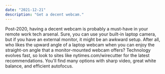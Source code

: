 ```yaml
---
date: "2021-12-21"
description: "Get a decent webcam."
---
```


Post-2020, having a decent webcam is probably a must-have in your remote work tech arsenal. Sure, you can use your built-in laptop camera, but if you have an external monitor, it might be an awkward setup. After all, who likes the upward angle of a laptop webcam when you can enjoy the straight-on angle that a monitor-mounted webcam offers? Technology evolves fast, so look to sites like nytimes.com/wirecutter for the latest recommendations. You'll find many options with sharp video, great white balance, and efficient autofocus.
